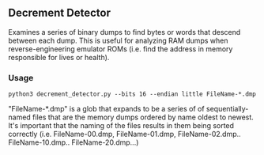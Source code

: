 ## Decrement Detector

Examines a series of binary dumps to find bytes or words that descend between each dump. This is useful for analyzing RAM dumps when reverse-engineering emulator ROMs (i.e. find the address in memory responsible for lives or health).


### Usage

```
python3 decrement_detector.py --bits 16 --endian little FileName-*.dmp
```

"FileName-*.dmp" is a glob that expands to be a series of of sequentially-named files that are the memory dumps ordered by name oldest to newest. It's important that the naming of the files results in them being sorted correctly (i.e. FileName-00.dmp, FileName-01.dmp, FileName-02.dmp.. FileName-10.dmp.. FileName-20.dmp...)